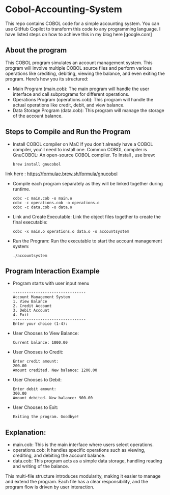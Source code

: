 # Cobol-Accounting-System
This repo contains COBOL code for a simple accounting system. You can use GitHub Copilot to transform this code to any programming language. I have listed steps on how to achieve this in my blog here [google.com]

## About the program
This COBOL program simulates an account management system. This program will involve multiple COBOL source files and perform various operations like crediting, debiting, viewing the balance, and even exiting the program. Here’s how you its structured:

- Main Program (main.cob): The main program will handle the user interface and call subprograms for different operations.
- Operations Program (operations.cob): This program will handle the actual operations like credit, debit, and view balance.
- Data Storage Program (data.cob): This program will manage the storage of the account balance.

## Steps to Compile and Run the Program

- Install COBOL compiler on MaC
If you don't already have a COBOL compiler, you'll need to install one. Common COBOL compiler is GnuCOBOL: An open-source COBOL compiler. To Install , use brew:
  ```
  brew install gnucobol 
  ```
link here : https://formulae.brew.sh/formula/gnucobol

- Compile each program separately as they will be linked together during runtime.
  ```
  cobc -c main.cob -o main.o
  cobc -c operations.cob -o operations.o
  cobc -c data.cob -o data.o
  
  ```
- Link and Create Executable: Link the object files together to create the final executable:
  ```
  cobc -x main.o operations.o data.o -o accountsystem
  
  ```
- Run the Program: Run the executable to start the account management system:
  ```
  ./accountsystem

  ```

## Program Interaction Example
- Program starts with user input menu
  ```
  --------------------------------
  Account Management System
  1. View Balance
  2. Credit Account
  3. Debit Account
  4. Exit
  --------------------------------
  Enter your choice (1-4): 
  ```
- User Chooses to View Balance:
  ```
  Current balance: 1000.00
  ```
- User Chooses to Credit:
  ```
  Enter credit amount:
  200.00
  Amount credited. New balance: 1200.00
  ```
- User Chooses to Debit:
  ```
  Enter debit amount:
  300.00
  Amount debited. New balance: 900.00
  ```
- User Chooses to Exit:
  ```
  Exiting the program. Goodbye!
  ```
## Explanation:
- main.cob: This is the main interface where users select operations.
- operations.cob: It handles specific operations such as viewing, crediting, and debiting the account balance.
- data.cob: This program acts as a simple data storage, handling reading and writing of the balance.

This multi-file structure introduces modularity, making it easier to manage and extend the program. Each file has a clear responsibility, and the program flow is driven by user interaction.
